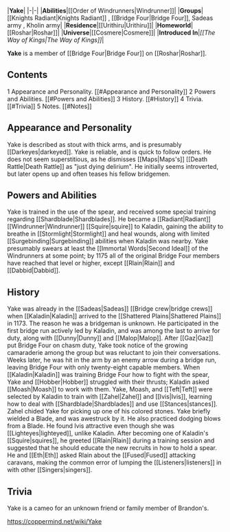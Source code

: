|**Yake**|
|-|-|
|**Abilities**|[[Order of Windrunners\|Windrunner]]|
|**Groups**|[[Knights Radiant\|Knights Radiant]] , [[Bridge Four\|Bridge Four]], Sadeas army , Kholin army|
|**Residence**|[[Urithiru\|Urithiru]]|
|**Homeworld**|[[Roshar\|Roshar]]|
|**Universe**|[[Cosmere\|Cosmere]]|
|**Introduced In**|*[[The Way of Kings\|The Way of Kings]]*|

**Yake** is a member of [[Bridge Four\|Bridge Four]] on [[Roshar\|Roshar]].

## Contents

1 Appearance and Personality. [[#Appearance and Personality]] 
2 Powers and Abilities. [[#Powers and Abilities]] 
3 History. [[#History]] 
4 Trivia. [[#Trivia]] 
5 Notes. [[#Notes]] 


## Appearance and Personality
Yake is described as stout with thick arms, and is presumably [[Darkeyes\|darkeyed]].
Yake is reliable, and is quick to follow orders. He does not seem superstitious, as he dismisses [[Maps\|Maps's]] [[Death Rattle\|Death Rattle]] as "just dying delirium". He initially seems introverted, but later opens up and often teases his fellow bridgemen.

## Powers and Abilities
Yake is trained in the use of the spear, and received some special training regarding [[Shardblade\|Shardblades]].
He became a [[Radiant\|Radiant]] [[Windrunner\|Windrunner]] [[Squire\|squire]] to Kaladin, gaining the ability to breathe in [[Stormlight\|Stormlight]] and heal wounds, along with limited [[Surgebinding\|Surgebinding]] abilities when Kaladin was nearby. Yake presumably swears at least the [[Immortal Words\|Second Ideal]] of the Windrunners at some point; by 1175 all of the original Bridge Four members have reached that level or higher, except [[Rlain\|Rlain]] and [[Dabbid\|Dabbid]].

## History
Yake was already in the [[Sadeas\|Sadeas]] [[Bridge crew\|bridge crews]] when [[Kaladin\|Kaladin]] arrived to the [[Shattered Plains\|Shattered Plains]] in 1173. The reason he was a bridgeman is unknown. He participated in the first bridge run actively led by Kaladin, and was among the last to arrive for duty, along with [[Dunny\|Dunny]] and [[Malop\|Malop]]. After [[Gaz\|Gaz]] put Bridge Four on chasm duty, Yake took notice of the growing camaraderie among the group but was reluctant to join their conversations. Weeks later, he was hit in the arm by an enemy arrow during a bridge run, leaving Bridge Four with only twenty-eight capable members.
When [[Kaladin\|Kaladin]] was training Bridge Four how to fight with the spear, Yake and [[Hobber\|Hobber]] struggled with their thrusts; Kaladin asked [[Moash\|Moash]] to work with them.
Yake, Moash, and [[Teft\|Teft]] were selected by Kaladin to train with [[Zahel\|Zahel]] and [[Ivis\|Ivis]], learning how to deal with [[Shardblade\|Shardblades]] and use [[Stances\|stances]]. Zahel chided Yake for picking up one of his colored stones. Yake briefly wielded a Blade, and was awestruck by it. He also practiced dodging blows from a Blade. He found Ivis attractive even though she was [[Lighteyes\|lighteyed]], unlike Kaladin.
After becoming one of Kaladin's [[Squire\|squires]], he greeted [[Rlain\|Rlain]] during a training session and suggested that he should educate the new recruits in how to hold a spear. He and [[Eth\|Eth]] asked Rlain about the [[Fused\|Fused]] attacking caravans, making the common error of lumping the [[Listeners\|listeners]] in with other [[Singers\|singers]].

## Trivia
Yake is a cameo for an unknown friend or family member of Brandon's.


https://coppermind.net/wiki/Yake